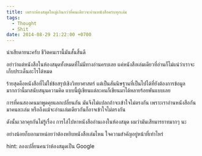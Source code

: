 ```yaml
---
title: เพราะห้องสมุดใหญ่เกินกว่าที่คนเดียวจะอ่านหนังสือครบทุกเล่ม
tags:
  - Thought
  - Shit
date: 2014-08-29 21:22:00 +0700
---
```


น่าเสียดายนะครับ ชีวิตคนเรานี้มันสั้นสิ้นดี

อย่าว่าแต่หนังสือในห้องสมุดทั้งหมดที่ไม่มีทางอ่านครบเลย แค่หนังสือเล่มเดียวที่อ่านก็ไม่แน่ว่าเราจะเก็บประเด็นอะไรได้หมด

ร้ายสุดคือหนังสือที่ไม่ใช่ข้อสรุปเชิงวิทยาศาสตร์ แต่เป็นสันนิษฐานที่เป็นไปได้ที่ยังต้องการข้อมูลมากกว่านี้มาสนับสนุนความคิด แบบนี้ผู้เขียนแต่ละคนก็เขียนมาได้หลายร้อยพันแบบเลย

การที่คนสองคนมาพูดคุยแลกเปลี่ยนกัน มันจึงไม่แปลกถ้าจะเข้าใจไม่ตรงกัน เพราะเราอ่านหนังสือกันมาคนละเล่ม หรือถึงแม้จะอ่านเล่มเดียวกันก็อาจเข้าใจไม่ตรงกัน

ดังนั้นเวลาคุยกันไม่รู้เรื่อง การไล่ไปหาหนังสืออ่านเองในห้องสมุด ผมว่ามันเสียมารยาทมากๆ นะ

อย่างน้อยก็บอกมาหน่อยว่าต้องหยิบหนังสือเล่มไหน ใจความสำคัญอยู่หน้าที่เท่าไหร่

hint: ลองเปลี่ยนคนว่าห้องสมุดเป็น Google
